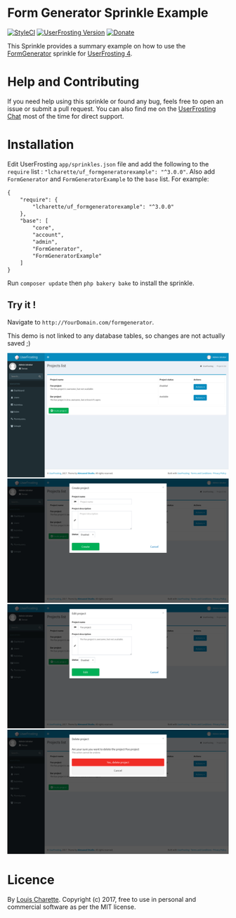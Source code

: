 # Form Generator Sprinkle Example

[![StyleCI](https://github.styleci.io/repos/80257783/shield?branch=master)](https://github.styleci.io/repos/80257783) [![UserFrosting Version](https://img.shields.io/badge/UserFrosting->=%204.3-brightgreen.svg)](https://github.com/userfrosting/UserFrosting) [![Donate](https://img.shields.io/badge/Donate-Buy%20Me%20a%20Coffee-brightgreen.svg)](https://ko-fi.com/A7052ICP)

This Sprinkle provides a summary example on how to use the [FormGenerator](https://github.com/lcharette/UF_FormGenerator) sprinkle for [UserFrosting 4](https://www.userfrosting.com).

# Help and Contributing

If you need help using this sprinkle or found any bug, feels free to open an issue or submit a pull request. You can also find me on the [UserFrosting Chat](https://chat.userfrosting.com/) most of the time for direct support.

# Installation
Edit UserFrosting `app/sprinkles.json` file and add the following to the `require` list : `"lcharette/uf_formgeneratorexample": "^3.0.0"`. Also add `FormGenerator` and `FormGeneratorExample` to the `base` list. For example:

```
{
    "require": {
        "lcharette/uf_formgeneratorexample": "^3.0.0"
    },
    "base": [
        "core",
        "account",
        "admin",
        "FormGenerator",
        "FormGeneratorExample"
    ]
}
```

Run `composer update` then `php bakery bake` to install the sprinkle.

## Try it !
Navigate to `http://YourDomain.com/formgenerator`.

This demo is not linked to any database tables, so changes are not actually saved ;)

![Screenshot 1](/screenshots/UF_FormGeneratorExample1.png?raw=true)
![Screenshot 2](/screenshots/UF_FormGeneratorExample2.png?raw=true)
![Screenshot 3](/screenshots/UF_FormGeneratorExample3.png?raw=true)
![Screenshot 4](/screenshots/UF_FormGeneratorExample4.png?raw=true)

# Licence

By [Louis Charette](https://github.com/lcharette). Copyright (c) 2017, free to use in personal and commercial software as per the MIT license.
